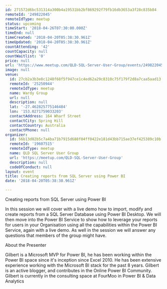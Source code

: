 ```yaml
---
id: 271572d6bc531314a300b4a19531bb2bf869292f79fb16db3653a3f28c835b84
remoteId: '249822045'
remoteIdType: meetup
status: upcoming
timeStart: '2018-04-26T07:30:00.000Z'
timeEnd: null
timeCreated: '2018-04-20T05:38:30.961Z'
timeUpdated: '2018-04-20T05:38:30.961Z'
countAttending: '42'
countCapacity: null
countWaitlist: '0'
price: null
url: 'https://www.meetup.com/QLD-SQL-Server-User-Group/events/249822045/'
image: null
venue:
  id: 27cb2a3b3e8c1248f68f5f947ce1c4ed62a29c8310c75f179f2d8a7caa5aad13
  remoteId: '25250944'
  remoteIdType: meetup
  name: Wardy Group
  url: null
  description: null
  lat: '-27.462825775146484'
  lon: '153.0271759033203'
  contactAddress: 164 Wharf Street
  contactCity: Spring Hill
  contactCountry: Australia
  contactPhone: null
organizer:
  id: 56b13d02b5c7a4ba71b7915d688f04ff0422e181d43bb715ae37ef425389c10b
  remoteId: '19607515'
  remoteIdType: meetup
  name: QLD SQL Server User Group
  url: 'https://meetup.com/QLD-SQL-Server-User-Group'
  description: null
  codeOfConduct: null
layout: event
title: Creating reports from SQL Server using Power BI
date: '2018-04-20T05:38:30.961Z'

---
```

<p>Creating reports from SQL Server using Power BI</p> <p>In this session we will cover with a live demo how to import, modify and create reports from a SQL Server Database using Power BI Desktop. We will then move into the Power BI Service to show how to leverage your reports for users in your Organisation using all the capabilities within the Power BI Service, again with a live demo. As well in the session we will answer any questions that members of the group might have.</p> <p>About the Presenter</p> <p>Gilbert is a Microsoft MVP for Power BI, he has been working within the Power BI space since it's inception since Excel 2010. He has been extensive experience working with the Microsoft BI stack for the past 8 years. Gilbert is an active blogger, and contributes in the Online Power BI Community. Gilbert is currently in the consulting space at FourMoo in Power BI &amp; Data Analytics</p>
